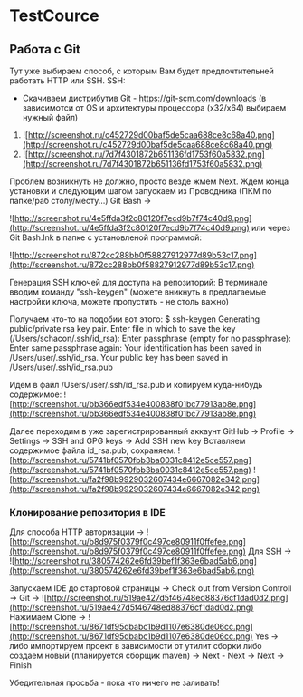 # TestCource
## Работа с Git
Тут уже выбираем способ, с которым Вам будет предпочтительней работать HTTP или SSH.
SSH:
- Скачиваем дистрибутив Git - https://git-scm.com/downloads (в зависимотси от OS и архитектуры процессора (x32/x64) выбираем нужный файл)
1) ![http://screenshot.ru/c452729d00baf5de5caa688ce8c68a40.png](http://screenshot.ru/c452729d00baf5de5caa688ce8c68a40.png)
2) ![http://screenshot.ru/7d7f4301872b651136fd1753f60a5832.png](http://screenshot.ru/7d7f4301872b651136fd1753f60a5832.png)

Проблем возникнуть не должно, просто везде жмем Next. Ждем конца установки и следующим шагом запускаем из Проводника (ПКМ по папке/раб столу/месту...) Git Bash ->
 
 ![http://screenshot.ru/4e5ffda3f2c80120f7ecd9b7f74c40d9.png](http://screenshot.ru/4e5ffda3f2c80120f7ecd9b7f74c40d9.png)
или через Git Bash.lnk в папке с установленой программой:

![http://screenshot.ru/872cc288bb0f58827912977d89b53c17.png](http://screenshot.ru/872cc288bb0f58827912977d89b53c17.png)

Генерация SSH ключей для доступа на репозиторий:
В терминале вводим команду "ssh-keygen" (можете вникнуть в предлагаемые настройки ключа, можете пропустить - не столь важно)

Получаем что-то на подобии вот этого:
$ ssh-keygen 
Generating public/private rsa key pair.
Enter file in which to save the key (/Users/schacon/.ssh/id_rsa): 
Enter passphrase (empty for no passphrase): 
Enter same passphrase again: 
Your identification has been saved in /Users/user/.ssh/id_rsa.
Your public key has been saved in /Users/user/.ssh/id_rsa.pub

Идем в файл /Users/user/.ssh/id_rsa.pub и копируем куда-нибудь содержимое:
![http://screenshot.ru/bb366edf534e400838f01bc77913ab8e.png](http://screenshot.ru/bb366edf534e400838f01bc77913ab8e.png)

Далее переходим в уже зарегистрированный аккаунт GitHub -> Profile -> Settings -> SSH and GPG keys -> Add SSH new key
Вставляем содержимое файла id_rsa.pub, сохраняем.
![http://screenshot.ru/5741bf0570fbb3ba0031c8412e5ce557.png](http://screenshot.ru/5741bf0570fbb3ba0031c8412e5ce557.png)
![http://screenshot.ru/fa2f98b9929032607434e6667082e342.png](http://screenshot.ru/fa2f98b9929032607434e6667082e342.png)

### Клонирование репозитория в IDE
Для способа HTTP авторизации ->
![http://screenshot.ru/b8d975f0379f0c497ce80911f0ffefee.png](http://screenshot.ru/b8d975f0379f0c497ce80911f0ffefee.png)
Для SSH ->
![http://screenshot.ru/380574262e6fd39bef1f363e6bad5ab6.png](http://screenshot.ru/380574262e6fd39bef1f363e6bad5ab6.png)

Запускаем IDE до стартовой страницы -> Check out from Version Controll -> Git ->
![http://screenshot.ru/519ae427d5f46748ed88376cf1dad0d2.png](http://screenshot.ru/519ae427d5f46748ed88376cf1dad0d2.png)
Нажимаем Clone -> 
![http://screenshot.ru/8671df95dbabc1b9d1107e6380de06cc.png](http://screenshot.ru/8671df95dbabc1b9d1107e6380de06cc.png)
Yes -> либо импортируем проект в зависимости от утилит сборки либо создаем новый (планируется сборщик maven) -> Next - Next -> Next -> Finish

Убедительная просьба - пока что ничего не заливать!
